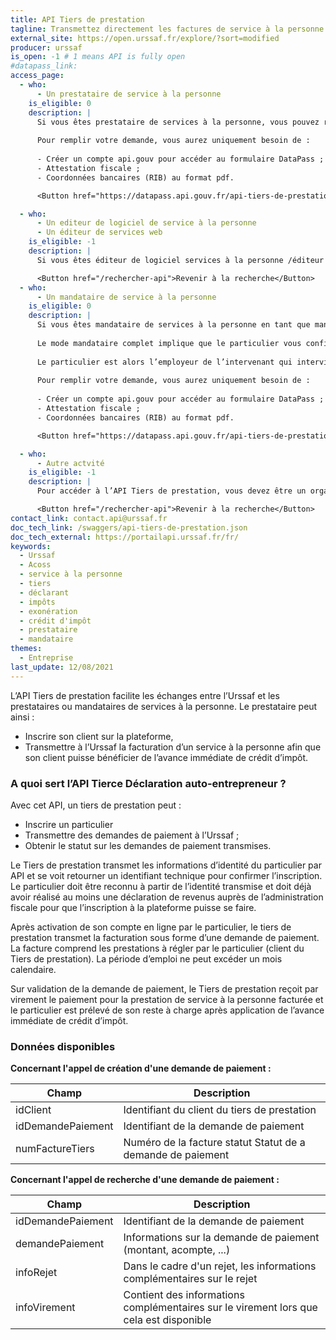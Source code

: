 ```yaml
---
title: API Tiers de prestation
tagline: Transmettez directement les factures de service à la personne à l’Urssaf pour que vos clients bénéficient de l’avance immédiate de crédit d’impôt.
external_site: https://open.urssaf.fr/explore/?sort=modified
producer: urssaf
is_open: -1 # 1 means API is fully open
#datapass_link: 
access_page:
  - who:
      - Un prestataire de service à la personne
    is_eligible: 0
    description: |
      Si vous êtes prestataire de services à la personne, vous pouvez remplir une demande d’accès à l’API.
      
      Pour remplir votre demande, vous aurez uniquement besoin de :
      
      - Créer un compte api.gouv pour accéder au formulaire DataPass ;
      - Attestation fiscale ;
      - Coordonnées bancaires (RIB) au format pdf. 

      <Button href="https://datapass.api.gouv.fr/api-tiers-de-prestation">Remplir une demande</Button>

  - who:
      - Un editeur de logiciel de service à la personne
      - Un éditeur de services web
    is_eligible: -1
    description: |
      Si vous êtes éditeur de logiciel services à la personne /éditeur de service web et agissez ou comptez agir pour le compte de vos clients en qualité de responsable technique, c’est votre client qui doit  remplir une demande d’accès à l’API en vous indiquant comme référent technique.

      <Button href="/rechercher-api">Revenir à la recherche</Button>
  - who:
      - Un mandataire de service à la personne
    is_eligible: 0
    description: |
      Si vous êtes mandataire de services à la personne en tant que mandataire complet, vous pouvez remplir une demande d’accès à l’API. 
      
      Le mode mandataire complet implique que le particulier vous confie, contre rémunération, un certain nombre de tâches par contrat de mandat : recherche de candidatures, recrutement et embauche, calcul et établissement des bulletins de paie etc. et l’émission de votre part d’une facture à régler par le particulier.
      
      Le particulier est alors l’employeur de l’intervenant qui intervient à son domicile et vous procédez pour le compte du particulier au versement des cotisations et contributions sociales dues au titre de l'emploi du salarié concerné auprès de la branche recouvrement. 
      
      Pour remplir votre demande, vous aurez uniquement besoin de :
      
      - Créer un compte api.gouv pour accéder au formulaire DataPass ;
      - Attestation fiscale ;
      - Coordonnées bancaires (RIB) au format pdf. 

      <Button href="https://datapass.api.gouv.fr/api-tiers-de-prestation">Remplir une demande</Button>

  - who:
      - Autre actvité
    is_eligible: -1
    description: |
      Pour accéder à l’API Tiers de prestation, vous devez être un organisme de service à la personne au sens de l’article de l'article L. 7232-6 du code du travail.

      <Button href="/rechercher-api">Revenir à la recherche</Button>
contact_link: contact.api@urssaf.fr
doc_tech_link: /swaggers/api-tiers-de-prestation.json
doc_tech_external: https://portailapi.urssaf.fr/fr/
keywords:
  - Urssaf
  - Acoss
  - service à la personne
  - tiers
  - déclarant
  - impôts
  - exonération
  - crédit d'impôt
  - prestataire
  - mandataire
themes:
  - Entreprise
last_update: 12/08/2021
---
```


L’API Tiers de prestation facilite les échanges entre l’Urssaf et les prestataires ou mandataires de services à la personne.
Le prestataire peut ainsi :

- Inscrire son client sur la plateforme,
- Transmettre à l’Urssaf la facturation d’un service à la personne afin que son client puisse bénéficier de l’avance immédiate de crédit d’impôt.

### A quoi sert l’API Tierce Déclaration auto-entrepreneur ?

Avec cet API, un tiers de prestation peut :

- Inscrire un particulier
- Transmettre des demandes de paiement à l’Urssaf ;
- Obtenir le statut sur les demandes de paiement transmises.

Le Tiers de prestation transmet les informations d’identité du particulier par API et se voit retourner un identifiant technique pour confirmer l’inscription. Le particulier doit être reconnu à partir de l’identité transmise et doit déjà avoir réalisé au moins une déclaration de revenus auprès de l’administration fiscale pour que l’inscription à la plateforme puisse se faire.

Après activation de son compte en ligne par le particulier, le tiers de prestation transmet la facturation sous forme d’une demande de paiement. La facture comprend les prestations à régler par le particulier (client du Tiers de prestation). La période d’emploi ne peut excéder un mois calendaire.

Sur validation de la demande de paiement, le Tiers de prestation reçoit par virement le paiement pour  la prestation de service à la personne facturée et le particulier est prélevé de son reste à charge après application de l’avance immédiate de crédit d’impôt.

### Données disponibles

**Concernant l'appel de création d'une demande de paiement :**

| Champ             | Description                                                                                                                          |
| ----------------- | ------------------------------------------------------------------------------------------------------------------------------------ |
| idClient          | Identifiant du client du tiers de prestation                                                                                         |
| idDemandePaiement | Identifiant de la demande de paiement                                                                                                |
| numFactureTiers   | Numéro de la facture statut Statut de a demande de paiement                                                                          |

**Concernant l'appel de recherche d'une demande de paiement :**

| Champ             | Description                                                                                                                          |
| ----------------- | ------------------------------------------------------------------------------------------------------------------------------------ |
| idDemandePaiement | Identifiant de la demande de paiement                                                                                                |
| demandePaiement   | Informations sur la demande de paiement (montant, acompte, ...)                                                                      |
| infoRejet         | Dans le cadre d'un rejet, les informations complémentaires sur le rejet                                                              |
| infoVirement      | Contient des informations complémentaires sur le virement lors que cela est disponible                                               |
